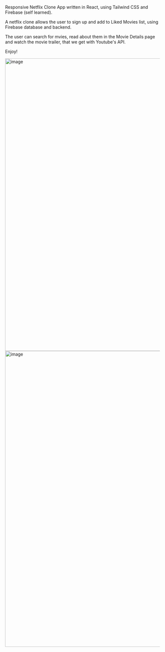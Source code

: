 Responsive Netflix Clone App written in React, using Tailwind CSS and Firebase (self learned).

A netflix clone allows the user to sign up and add to Liked Movies list, using Firebase database and backend.

The user can search for mvies, read about them in the Movie Details page and watch the movie trailer, that we get with Youtube's API.

Enjoy!


<img width="949" alt="image" src="https://user-images.githubusercontent.com/114099366/219020355-ca1882b8-94c8-40fa-b48e-9eced6a9aa73.png">

<img width="960" alt="image" src="https://user-images.githubusercontent.com/114099366/219020414-bd822a0c-8715-4518-9686-6d0d60088902.png">

